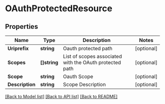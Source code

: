 # OAuthProtectedResource

## Properties

Name | Type | Description | Notes
------------ | ------------- | ------------- | -------------
**Uriprefix** | **string** | Oauth protected path | [optional] 
**Scopes** | **[]string** | List of scopes associated with the OAuth protected path | [optional] 
**Scope** | **string** | Oauth Scope | [optional] 
**Description** | **string** | Scope Description | [optional] 

[[Back to Model list]](../README.md#documentation-for-models) [[Back to API list]](../README.md#documentation-for-api-endpoints) [[Back to README]](../README.md)


